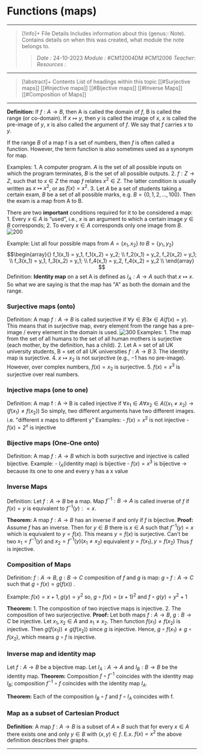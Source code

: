 # Functions (maps)
---
> [!info]+ File Details
> Includes information about this (genus:: Note). Contains details on when this was created, what module the note belongs to.
> > *Date :* 24-10-2023 
> > *Module :* #CM12004DM #CM12006 
> > *Teacher*: 
> > *Resources :*

---
> [!abstract]+ Contents
> List of headings within this topic
> [[#Surjective maps]]
> [[#Injective maps]]
> [[#Bijective maps]]
> [[#Inverse Maps]]
> [[#Composition of Maps]]
--- 

**Definition:** If $f : A → B$, then A is called the domain of $f$, B is called the range (or co-domain). If $x \mapsto y$, then $y$ is called the image of $x$, $x$ is called the pre-image of $y$, $x$ is also called the argument of $f$. We say that $f$ carries $x$ to $y$. 

If the range $B$ of a map f is a set of numbers, then $f$ is often called a function. However, the term function is also sometimes used as a synonym for map.

Examples:
	1. A computer program. $A$ is the set of all possible inputs on which the program terminates, $B$ is the set of all possible outputs. 
	2. $f : Z \rightarrow Z$, such that to $x \in Z$ the map $f$ relates $x^2 \in Z$. The latter condition is usually written as $x \mapsto x^2$, or as $f(x) = x^2$. 
	3. Let $A$ be a set of students taking a certain exam, $B$ be a set of all possible marks, e.g. $B = \{0, 1, 2, . . . , 100\}$. Then the exam is a map from A to B.

There are two **important** conditions required for it to be considered a map: 
	1. Every $x ∈ A$ is “used”, i.e., $x$ is an argument to which a certain image $y ∈ B$ corresponds; 
	2. To every $x ∈ A$ corresponds only one image from $B$.
	![200](https://upload.wikimedia.org/wikipedia/commons/thumb/d/df/Function_color_example_3.svg/1200px-Function_color_example_3.svg.png)

Example: List all four possible maps from $A = \{x_1,x_2\} \ to \ B = \{y_1,y_2\}$
	$$\begin{array}{}
	f_1(x_1) = y_1, f_1(x_2) = y_2; \\
	f_2(x_1) = y_2, f_2(x_2) = y_1; \\
	f_3(x_1) = y_1, f_3(x_2) = y_1; \\
	f_4(x_1) = y_2, f_4(x_2) = y_2 \\ 
	\end{array}
	$$
Definition: **Identity map** on a set A is defined as $I_A : A \rightarrow A$ such that $x \mapsto x$. 
So what we are saying is that the map has "A" as both the domain and the range. 

### Surjective maps (onto)
Definition: A map $f: A \rightarrow B$ is called surjective if $\forall y \in B \exists x \in A(f(x) = y)$. This means that in surjective map, every element from the range has a pre-image / every element in the domain is used. 
![300](https://www.researchgate.net/publication/342801379/figure/fig1/AS:911228998279169@1594265331655/Graphical-representation-of-injective-and-surjective-functionals.png)
Examples:
	1. The map from the set of all humans to the set of all human mothers is surjective (each mother, by the definition, has a child).
	2. Let A = set of all UK university students, B = set of all UK universities $f: A \to B$ 
	3. The identity map is surjective. 
	4. $x \mapsto x_2$ is not surjective (e.g., −1 has no pre-image). However, over complex numbers, $f(x) = x_2$ is surjective.
	5. $f(x) = x^3$ is surjective over real numbers. 

### Injective maps (one to one)
Definition: A map f : A → B is called injective if $\forall x_1 \in A\forall x_2 \in A((x_1 \ne x_2) \to (f(x_1) \ne f(x_2))$ 
So simply, two different arguments have two different images. i.e. "different x maps to different y"
Examples: 
	- $f(x) = x^2$ is not injective
	- $f(x) = 2^x$ is injective

### Bijective maps (One-One onto)
Definition: A map $f: A \to B$ which is both surjective and injective is called bijective. 
Example:
	- $I_A$(identity map) is bijective
	- $f(x) = x^3$ is bijective $\to$ because its one to one and every y has a x value

### Inverse Maps
Definition: Let $f: A \to B$ be a map. Map $f^{-1}: B \to A$ is called inverse of $f$ if $f(x) = y$ is equivalent to $f^{-1}(y): = x$. 

**Theorem:** A map $f : A \to B$ has an inverse if and only if $f$ is bijective. 
**Proof:** Assume $f$ has an inverse. Then for $y \in B$ there is $x \in A$ such that $f^{-1}(y) = x$ which is equivalent to $y = f(x)$. This means $y = f(x)$ is surjective. Can't be two $x_1 = f^{-1}(y)$ and $x_2 = f^{-1}(y) (x_1 \ne x_2)$ 
equivalent $y = f(x_1), y = f(x_2)$ Thus $f$ is injective. 

### Composition of Maps
Definition: $f: A \to B , g: B \to C$
composition of $f$ and $g$ is map: $g \circ f: A \to C$ such that $g \circ f(x) = g(f(x))$ . 

Example: 
	$f(x) = x+1, g(y) = y^2$ 
	so, $g \circ f(x) = (x + 1)^2$ and $f \circ g(y) = y^2 + 1$ 

**Theorem:**
	1. The composition of two injective maps is injective.
	2. The composition of two surjecrjective.
**Proof:**
	Let both maps $f: A \to B$, $g: B \to C$ be injective. Let $x_1,x_2 \in A$ and $x_1 \ne x_2$. Then function $f(x_1) \ne f(x_2)$ is injective. Then $g(f(x_1)) \ne g(f(x_2))$ since $g$ is injective. Hence, $g \circ f(x_1) \ne g \circ f(x_2)$, which means $g \circ f$ is injective. 

### Inverse map and identity map
Let $f : A \to B$ be a bijective map. 
Let $I_A : A → A$ and $I_B : B → B$ be the identity map.
**Theorem:** Composition $f \circ f^{−1}$ coincides with the identity map $I_B$; composition $f^{−1} \circ f$ coincides with the identity map $I_A$.

**Theorem:** Each of the composition $I_B \circ f$ and $f \circ I_A$ coincides with f. 

### Map as a subset of Cartesian Product
**Definition**: A map $f: A \to B$ is a subset of $A \times B$ such that for every $x \in A$ there exists one and only $y \in B$ with $(x,y)\in f$. 
E.x. $f(x) = x^2$ the above definition describes their graphs.

---